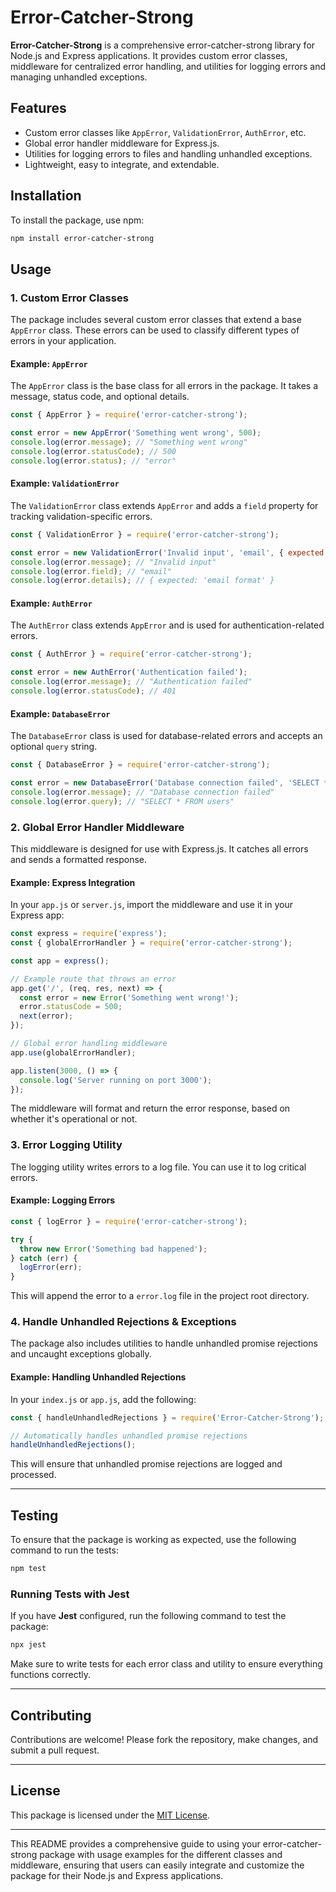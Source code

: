 
# Error-Catcher-Strong

**Error-Catcher-Strong** is a comprehensive error-catcher-strong library for Node.js and Express applications. It provides custom error classes, middleware for centralized error handling, and utilities for logging errors and managing unhandled exceptions.

## Features

- Custom error classes like `AppError`, `ValidationError`, `AuthError`, etc.
- Global error handler middleware for Express.js.
- Utilities for logging errors to files and handling unhandled exceptions.
- Lightweight, easy to integrate, and extendable.

## Installation

To install the package, use npm:

```bash
npm install error-catcher-strong
```

## Usage

### 1. **Custom Error Classes**

The package includes several custom error classes that extend a base `AppError` class. These errors can be used to classify different types of errors in your application.

#### Example: `AppError`

The `AppError` class is the base class for all errors in the package. It takes a message, status code, and optional details.

```javascript
const { AppError } = require('error-catcher-strong');

const error = new AppError('Something went wrong', 500);
console.log(error.message); // "Something went wrong"
console.log(error.statusCode); // 500
console.log(error.status); // "error"
```

#### Example: `ValidationError`

The `ValidationError` class extends `AppError` and adds a `field` property for tracking validation-specific errors.

```javascript
const { ValidationError } = require('error-catcher-strong');

const error = new ValidationError('Invalid input', 'email', { expected: 'email format' });
console.log(error.message); // "Invalid input"
console.log(error.field); // "email"
console.log(error.details); // { expected: 'email format' }
```

#### Example: `AuthError`

The `AuthError` class extends `AppError` and is used for authentication-related errors.

```javascript
const { AuthError } = require('error-catcher-strong');

const error = new AuthError('Authentication failed');
console.log(error.message); // "Authentication failed"
console.log(error.statusCode); // 401
```

#### Example: `DatabaseError`

The `DatabaseError` class is used for database-related errors and accepts an optional `query` string.

```javascript
const { DatabaseError } = require('error-catcher-strong');

const error = new DatabaseError('Database connection failed', 'SELECT * FROM users');
console.log(error.message); // "Database connection failed"
console.log(error.query); // "SELECT * FROM users"
```

### 2. **Global Error Handler Middleware**

This middleware is designed for use with Express.js. It catches all errors and sends a formatted response.

#### Example: Express Integration

In your `app.js` or `server.js`, import the middleware and use it in your Express app:

```javascript
const express = require('express');
const { globalErrorHandler } = require('error-catcher-strong');

const app = express();

// Example route that throws an error
app.get('/', (req, res, next) => {
  const error = new Error('Something went wrong!');
  error.statusCode = 500;
  next(error);
});

// Global error handling middleware
app.use(globalErrorHandler);

app.listen(3000, () => {
  console.log('Server running on port 3000');
});
```

The middleware will format and return the error response, based on whether it's operational or not.

### 3. **Error Logging Utility**

The logging utility writes errors to a log file. You can use it to log critical errors.

#### Example: Logging Errors

```javascript
const { logError } = require('error-catcher-strong');

try {
  throw new Error('Something bad happened');
} catch (err) {
  logError(err);
}
```

This will append the error to a `error.log` file in the project root directory.

### 4. **Handle Unhandled Rejections & Exceptions**

The package also includes utilities to handle unhandled promise rejections and uncaught exceptions globally.

#### Example: Handling Unhandled Rejections

In your `index.js` or `app.js`, add the following:

```javascript
const { handleUnhandledRejections } = require('Error-Catcher-Strong');

// Automatically handles unhandled promise rejections
handleUnhandledRejections();
```

This will ensure that unhandled promise rejections are logged and processed.

---

## Testing

To ensure that the package is working as expected, use the following command to run the tests:

```bash
npm test
```

### Running Tests with Jest

If you have **Jest** configured, run the following command to test the package:

```bash
npx jest
```

Make sure to write tests for each error class and utility to ensure everything functions correctly.

---

## Contributing

Contributions are welcome! Please fork the repository, make changes, and submit a pull request.

---

## License

This package is licensed under the [MIT License](LICENSE).

---

This README provides a comprehensive guide to using your error-catcher-strong package with usage examples for the different classes and middleware, ensuring that users can easily integrate and customize the package for their Node.js and Express applications.
